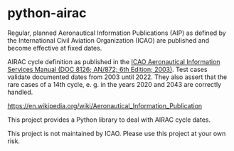 # python-airac

Regular, planned Aeronautical Information Publications (AIP) as defined by the International Civil Aviation Organization (ICAO) are published and become effective at fixed dates.

AIRAC cycle definition as published in the [ICAO Aeronautical Information Services Manual (DOC 8126; AN/872; 6th Edition; 2003)](https://www.icao.int/NACC/Documents/Meetings/2014/ECARAIM/REF09-Doc8126.pdf). Test cases validate documented dates from 2003 until 2022. They also assert that the rare cases of a 14th cycle, e. g. in the years 2020 and 2043 are correctly handled.

https://en.wikipedia.org/wiki/Aeronautical_Information_Publication

This project provides a Python library to deal with AIRAC cycle dates.

This project is not maintained by ICAO. Please use this project at your own risk.
